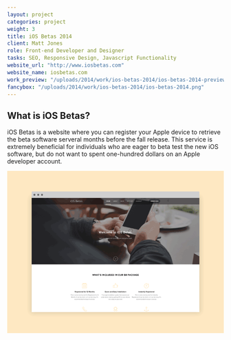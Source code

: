 ```yaml
---
layout: project
categories: project
weight: 3
title: iOS Betas 2014
client: Matt Jones
role: Front-end Developer and Designer
tasks: SEO, Responsive Design, Javascript Functionality
website_url: "http://www.iosbetas.com"
website_name: iosbetas.com
work_preview: "/uploads/2014/work/ios-betas-2014/ios-betas-2014-preview.png"
fancybox: "/uploads/2014/work/ios-betas-2014/ios-betas-2014.png"
---
```


## What is iOS Betas?

iOS Betas is a website where you can register your Apple device to retrieve the beta software serveral months before the fall release.  This service is extremely beneficial for individuals who are eager to beta test the new iOS software, but do not want to spent one-hundred dollars on an Apple developer account. 

![](/uploads/2014/work/ios-betas-2014/ios-betas-2014-small.gif)